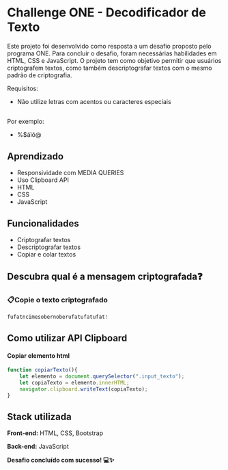 
# Challenge ONE - Decodificador de Texto

Este projeto foi desenvolvido como resposta a um desafio proposto pelo programa ONE. Para concluir o desafio, foram necessárias habilidades em HTML, CSS e JavaScript. O projeto tem como objetivo permitir que usuários criptografem textos, como também descriptografar textos com o mesmo padrão de criptografia.

Requisitos:
- Não utilize letras com acentos ou caracteres especiais
##
Por exemplo:
- %$áìó@

## Aprendizado


- Responsividade com MEDIA QUERIES
- Uso Clipboard API
- HTML
- CSS
- JavaScript

## Funcionalidades

- Criptografar textos
- Descriptografar textos 
- Copiar e colar textos


## Descubra qual é a mensagem criptografada❓

### 📋Copie o texto criptografado
```javascript
fufatncimesobernoberufatufatufat!   
```


## Como utilizar API Clipboard

#### Copiar elemento html

```javascript
function copiarTexto(){
    let elemento = document.querySelector(".input_texto");
    let copiaTexto = elemento.innerHTML;
    navigator.clipboard.writeText(copiaTexto);
}    
```


## Stack utilizada

**Front-end:** HTML, CSS, Bootstrap

**Back-end:** JavaScript

**Desafio concluído com sucesso! 💻✨**
